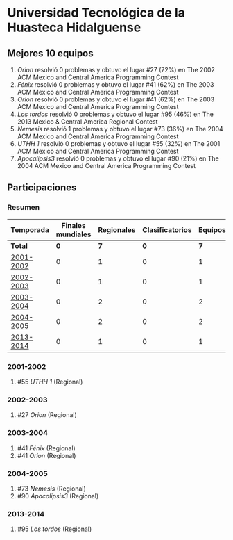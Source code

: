 ---
---

# Universidad Tecnológica de la Huasteca Hidalguense

## Mejores 10 equipos

1. _Orion_ resolvió 0 problemas y obtuvo el lugar #27 (72%) en The 2002 ACM Mexico and Central America Programming Contest
1. _Fénix_ resolvió 0 problemas y obtuvo el lugar #41 (62%) en The 2003 ACM Mexico and Central America Programming Contest
1. _Orion_ resolvió 0 problemas y obtuvo el lugar #41 (62%) en The 2003 ACM Mexico and Central America Programming Contest
1. _Los tordos_ resolvió 0 problemas y obtuvo el lugar #95 (46%) en The 2013 Mexico & Central America Regional Contest
1. _Nemesis_ resolvió 1 problemas y obtuvo el lugar #73 (36%) en The 2004 ACM Mexico and Central America Programming Contest
1. _UTHH 1_ resolvió 0 problemas y obtuvo el lugar #55 (32%) en The 2001 ACM Mexico and Central America Programming Contest
1. _Apocalipsis3_ resolvió 0 problemas y obtuvo el lugar #90 (21%) en The 2004 ACM Mexico and Central America Programming Contest

## Participaciones

### Resumen

| Temporada | Finales mundiales | Regionales | Clasificatorios | Equipos |
| --- | --- | --- | --- | --- |
| **Total** | **0** | **7** | **0** | **7** |
| [2001-2002](#2001-2002) | 0 | 1 | 0 | 1 |
| [2002-2003](#2002-2003) | 0 | 1 | 0 | 1 |
| [2003-2004](#2003-2004) | 0 | 2 | 0 | 2 |
| [2004-2005](#2004-2005) | 0 | 2 | 0 | 2 |
| [2013-2014](#2013-2014) | 0 | 1 | 0 | 1 |

### 2001-2002

1. #55 _UTHH 1_ (Regional)

### 2002-2003

1. #27 _Orion_ (Regional)

### 2003-2004

1. #41 _Fénix_ (Regional)
1. #41 _Orion_ (Regional)

### 2004-2005

1. #73 _Nemesis_ (Regional)
1. #90 _Apocalipsis3_ (Regional)

### 2013-2014

1. #95 _Los tordos_ (Regional)



